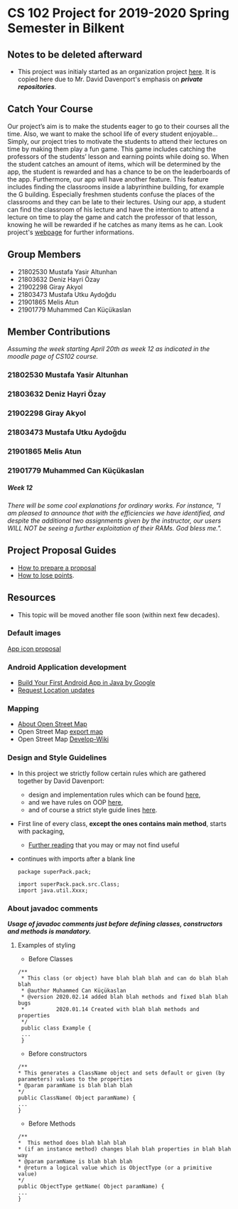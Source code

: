 # CS 102 Project for 2019-2020 Spring Semester in Bilkent
## Notes to be deleted afterward
* This project was initialy started as an organization project [here](https://github.com/CS102g1J/project01). It is copied here due to Mr. David Davenport's emphasis on ***private repositories***.

## Catch Your Course
Our project’s aim is to make the students eager to go to their courses all the time. Also, we want to make the school life of every student enjoyable… Simply, our project tries to motivate the students to attend their lectures on time by making them play a fun game. This game includes catching the professors of the students’ lesson and earning points while doing so. When the student catches an amount of items, which will be determined by the app, the student is rewarded and has a chance to be on the leaderboards of the app. Furthermore, our app will have another feature. This feature includes finding the classrooms inside a labyrinthine building, for example the G building. Especially freshmen students confuse the places of the classrooms and they can be late to their lectures. Using our app, a student can find the classroom of his lecture and have the intention to attend a lecture on time to play the game and catch the professor of that lesson, knowing he will be rewarded if he catches as many items as he can.
Look project's [webpage](https://muhammedcankucukaslan.github.io/cs102g1J/) for further informations.

## Group Members
* 21802530 Mustafa Yasir Altunhan
* 21803632 Deniz Hayri Özay
* 21902298 Giray Akyol
* 21803473 Mustafa Utku Aydoğdu
* 21901865 Melis Atun
* 21901779 Muhammed Can Küçükaslan 

## Member Contributions 
_Assuming the week starting April 20th as week 12 as indicated in the moodle page of CS102 course._
### 21802530 Mustafa Yasir Altunhan

### 21803632 Deniz Hayri Özay

### 21902298 Giray Akyol

### 21803473 Mustafa Utku Aydoğdu

### 21901865 Melis Atun

### 21901779 Muhammed Can Küçükaslan 
##### Week 12
   _There will be some cool explanations for ordinary works. For instance, "I am pleased to announce that with the efficiencies we have identified, and despite the additional two assignments given by the instructor, our users WILL NOT be seeing a further exploitation of their RAMs. God bless me."._

## Project Proposal Guides
* [How to prepare a proposal](http://www.cs.bilkent.edu.tr/~bgedik/coursewiki/doku.php/cs102:projects)
* [How to lose points](http://www.cs.bilkent.edu.tr/~david/cs102/practicalwork/cs102projectorganisationandgrading.htm#AdditionalPoints).

## Resources
+ This topic will be moved another file soon (within next few decades).
### Default images
[App icon proposal](https://pixabay.com/tr/vectors/konum-toprak-harita-d%C3%BCnya-4496459/)
### Android Application development
* [Build Your First Android App in Java by Google](https://codelabs.developers.google.com/codelabs/build-your-first-android-app/#0)
* [Request Location updates](https://developer.android.com/training/location/request-updates?hl=en)

### Mapping
* [About Open Street Map](https://www.openstreetmap.org/about)
* Open Street Map [export map](https://www.openstreetmap.org/export#map=14/39.8726/32.7637)
* Open Street Map [Develop-Wiki](https://wiki.openstreetmap.org/wiki/Develop)

### Design and Style Guidelines
+ In this project we strictly follow certain rules which are gathered together by David Davenport:
   - design and implementation rules which can be found  [here](https://web.archive.org/web/20170930094137/http://www.cs.bilkent.edu.tr/~david/cs101/practicalwork/2010/JavaLabs.htm),
   - and we have rules on OOP [here](https://web.archive.org/web/20170930110056/http://www.cs.bilkent.edu.tr/~david/cs101/practicalwork/2010/JavaOOPLabs.htm),
   - and of course a strict style guide lines [here](https://web.archive.org/web/20170930110102/http://www.cs.bilkent.edu.tr/~david/cs101/practicalwork/2010/styleguidelines.htm).


+ First line of every class, **except the ones contains main method**, starts with packaging,
  + [Further reading](https://www.geeksforgeeks.org/packages-in-java/) that you may or may not find useful 
+ continues with imports after a blank line
  ```
  package superPack.pack;
  
  import superPack.pack.src.Class;
  import java.util.Xxxx;
  ```
### About javadoc comments
***Usage of javadoc comments just before defining classes, constructors and methods is mandatory.***
1. Examples of styling
   * Before Classes
   ```
   /**
    * This class (or object) have blah blah blah and can do blah blah blah
    * @author Muhammed Can Küçükaslan
    * @version 2020.02.14 added blah blah methods and fixed blah blah bugs
    *          2020.01.14 Created with blah blah methods and properties 
    */
    public class Example {
    ...
    }
   ```
   
   * Before constructors
    ```
    /**
    * This generates a ClassName object and sets default or given (by parameters) values to the properties
    * @param paramName is blah blah blah
    */
   public ClassName( Object paramName) {
   ...
   }
    ```
   * Before Methods
    ```
    /**
    *  This method does blah blah blah
    * (if an instance method) changes blah blah properties in blah blah way
    * @param paramName is blah blah blah
    * @return a logical value which is ObjectType (or a primitive value)
    */
   public ObjectType getName( Object paramName) {
   ...
   }
   ```
